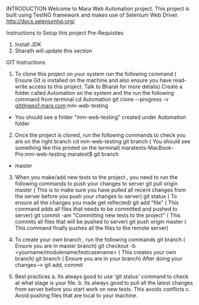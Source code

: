 INTRODUCTION
Welcome to Mara Web Automation project. This project is built using TestNG framework and makes use of Selenium Web Driver.
http://docs.seleniumhq.org/

Instructions to Setup this project
Pre-Requisites
1. Install JDK
2. Sharath will update this section


GIT Instructions
1. To clone this project on your system run the following command ( Ensure Git is installed on the machine and also ensure you have read-write access to this project. Talk to Bharat for more details)
Create a folder called Automation on the system and the run the following command from terminal
cd Automation
git clone --progress -v git@repo1.mara.com:mm-web-testing

- You should see a folder "mm-web-testing" created under Automation folder

2. Once the project is cloned, run the following commands to check you are on the right branch
cd mm-web-testing
git branch ( You should see something like this printed on the terminal)
maratests-MacBook-Pro:mm-web-testing maratest$ git branch
* master

3. When you make/add new tests to the project , you need to run the following commands to push your changes to server
git pull origin master ( This is to make sure you have pulled all recent changes from the server before you push your changes to server)
git status ( To ensure all the changes you made get reflected)
git add "file" ( This command adds all files that needs to be committed and pushed to server)
git commit -am "Committing new tests to the project" ( This commits all files that will be pushed to server)
git push origin master ( This command finally pushes all the files to the remote server)

4. To create your own branch , run the following commands
git branch ( Ensure you are in master branch)
git checkout -b <yourname/modulename/testcasename> ( This creates your own branch)
git branch ( Ensure you are in your branch)
After doing your changes--> git add, commit


5. Best practices
a. Its always good to use 'git status' command to check at what stage is your file.
b. Its always good to pull all the latest changes from server before you start work on new tests. This avoids conflicts
c. Avoid pushing files that are local to your machine. 




